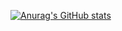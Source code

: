 [![Anurag's GitHub stats](https://github-readme-stats.vercel.app/api?username=amuritna&show=prs_merged&show_icons=true&theme=transparent&hide_rank=true&custom_title=a+few+fun+numbers&hide=stars,commits&hide_border=true)](https://github.com/anuraghazra/github-readme-stats)
 